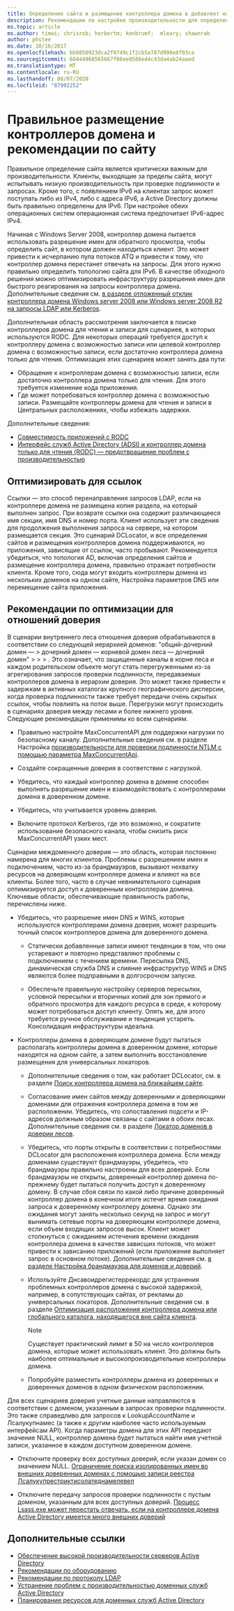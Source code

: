 ```yaml
---
title: Определение сайта и размещение контроллера домена в добавляет настройку производительности
description: Рекомендации по настройке производительности для определения сайта и размещения контроллера домена в Active Directory.
ms.topic: article
ms.author: timwi; chrisrob; herbertm; kenbrumf;  mleary; shawnrab
author: phstee
ms.date: 10/16/2017
ms.openlocfilehash: bb0850923dca2f0749c1f2cb5e787d998e8f03ca
ms.sourcegitcommit: 68444968565667f86ee0586ed4c43da4ab24aaed
ms.translationtype: MT
ms.contentlocale: ru-RU
ms.lasthandoff: 08/07/2020
ms.locfileid: "87992252"
---
```

# <a name="proper-placement-of-domain-controllers-and-site-considerations"></a>Правильное размещение контроллеров домена и рекомендации по сайту

Правильное определение сайта является критически важным для производительности. Клиенты, выходящие за пределы сайта, могут испытывать низкую производительность при проверке подлинности и запросах. Кроме того, с появлением IPv6 на клиентах запрос может поступать либо из IPv4, либо с адреса IPv6, а Active Directory должны быть правильно определены для IPv6. При настройке обеих операционных систем операционная система предпочитает IPv6-адрес IPv4.

Начиная с Windows Server 2008, контроллер домена пытается использовать разрешение имен для обратного просмотра, чтобы определить сайт, в котором должен находиться клиент. Это может привести к исчерпанию пула потоков ATQ и привести к тому, что контроллер домена перестанет отвечать на запросы. Для этого нужно правильно определить топологию сайта для IPv6. В качестве обходного решения можно оптимизировать инфраструктуру разрешения имен для быстрого реагирования на запросы контроллера домена. Дополнительные сведения см. [в разделе отложенный отклик контроллера домена Windows server 2008 или Windows server 2008 R2 на запросы LDAP или Kerberos](https://support.microsoft.com/kb/2668820).

Дополнительная область рассмотрения заключается в поиске контроллеров домена для чтения и записи для сценариев, в которых используются RODC.  Для некоторых операций требуется доступ к контроллеру домена с возможностью записи или целевой контроллер домена с возможностью записи, если достаточно контроллера домена только для чтения.  Оптимизация этих сценариев может занять два пути:
-   Обращение к контроллерам домена с возможностью записи, если достаточно контроллера домена только для чтения.  Для этого требуется изменение кода приложения.
-   Где может потребоваться контроллер домена с возможностью записи.  Размещайте контроллеры домена для чтения и записи в Центральных расположениях, чтобы избежать задержки.

Дополнительные сведения:
-   [Совместимость приложений с RODC](/previous-versions/windows/it-pro/windows-server-2008-R2-and-2008/cc772597(v=ws.10))
-   [Интерфейс служб Active Directory (ADSI) и контроллер домена только для чтения (RODC) — предотвращение проблем с производительностью](/archive/blogs/fieldcoding/active-directory-service-interface-adsi-and-the-read-only-domain-controller-rodc-avoiding-performance-issues)

## <a name="optimize-for-referrals"></a>Оптимизировать для ссылок

Ссылки — это способ перенаправления запросов LDAP, если на контроллере домена не размещена копия раздела, на который выполнен запрос. При возврате ссылки она содержит различающееся имя секции, имя DNS и номер порта. Клиент использует эти сведения для продолжения выполнения запроса на сервере, на котором размещается секция. Это сценарий DCLocator, и все определения сайтов и размещения контроллеров домена поддерживаются, но приложения, зависящие от ссылок, часто пробывают. Рекомендуется убедиться, что топология AD, включая определения сайтов и размещение контроллера домена, правильно отражает потребности клиента. Кроме того, сюда могут входить контроллеры домена из нескольких доменов на одном сайте, Настройка параметров DNS или перемещение сайта приложения.

## <a name="optimization-considerations-for-trusts"></a>Рекомендации по оптимизации для отношений доверия

В сценарии внутреннего леса отношения доверия обрабатываются в соответствии со следующей иерархией доменов: "общий-дочерний домен — &gt; дочерний домен — корневой домен леса — дочерний домен" &gt; &gt; &gt; . Это означает, что защищенные каналы в корне леса и каждом родительском объекте могут стать перегруженными из-за агрегирования запросов проверки подлинности, передаваемых контроллеров домена в иерархии доверия. Это может также привести к задержкам в активных каталогах крупного географического дисперсии, когда проверка подлинности также требует передачи очень скрытых ссылок, чтобы повлиять на поток выше. Перегрузки могут происходить в сценариях доверия между лесами и более нижнего уровня. Следующие рекомендации применимы ко всем сценариям.

-   Правильно настройте MaxConcurrentAPI для поддержки нагрузки по безопасному каналу. Дополнительные сведения см. в разделе Настройка [производительности для проверки подлинности NTLM с помощью параметра MaxConcurrentApi](https://support.microsoft.com/kb/2688798/EN-US).

-   Создайте сокращенные доверия в соответствии с нагрузкой.

-   Убедитесь, что каждый контроллер домена в домене способен выполнять разрешение имен и взаимодействовать с контроллерами домена в доверенном домене.

-   Убедитесь, что учитывается уровень доверия.

-   Включите протокол Kerberos, где это возможно, и сократите использование безопасного канала, чтобы снизить риск MaxConcurrentAPI узких мест.

Сценарии междоменного доверия — это область, которая постоянно намерена для многих клиентов. Проблемы с разрешением имен и подключением, часто из-за брандмауэров, вызывают нехватку ресурсов на доверяющем контроллере домена и влияют на все клиенты. Более того, часто в случае невнимательного сценария оптимизируется доступ к доверенным контроллерам домена. Ключевые области, обеспечивающие правильность работы, перечислены ниже.

-   Убедитесь, что разрешение имен DNS и WINS, которые используются контроллерами домена доверия, может разрешить точный список контроллеров домена для доверенного домена.

    -   Статически добавленные записи имеют тенденции в том, что они устаревают и повторно представляют проблемы с подключением с течением времени. Пересылка DNS, динамическая служба DNS и слияние инфраструктур WINS и DNS являются более подправными в долгосрочном запуске.

    -   Обеспечьте правильную настройку серверов пересылки, условной пересылки и вторичных копий для зон прямого и обратного просмотра для каждого ресурса в среде, к которому может потребоваться доступ клиенту. Опять же, для этого требуется ручное обслуживание и тенденция устареть. Консолидация инфраструктуры идеальна.

-   Контроллеры домена в доверяющем домене будут пытаться располагать контроллеры домена в доверенном домене, которые находятся на одном сайте, а затем выполнить восстановление размещения для универсальных локаторов.

    -   Дополнительные сведения о том, как работает DCLocator, см. в разделе [Поиск контроллера домена на ближайшем сайте](/previous-versions/windows/it-pro/windows-2000-server/cc978016(v=technet.10)).

    -   Согласование имен сайтов между доверенными и доверяющими доменами для отражения контроллера домена в том же расположении. Убедитесь, что сопоставления подсети и IP-адресов должным образом связаны с сайтами в обоих лесах. Дополнительные сведения см. в разделе [Локатор доменов в доверии лесов](/archive/blogs/askds/domain-locator-across-a-forest-trust).

    -   Убедитесь, что порты открыты в соответствии с потребностями DCLocator для расположения контроллера домена. Если между доменами существуют брандмауэры, убедитесь, что брандмауэры правильно настроены для всех доверий. Если брандмауэры не открыты, доверенный контроллер домена по-прежнему будет пытаться получить доступ к доверенному домену. В случае сбоя связи по какой либо причине доверенный контроллер домена в конечном итоге истечет время ожидания запроса к доверенному контроллеру домена. Однако эти ожидания могут занять несколько секунд на запрос и могут вынимать сетевые порты на доверяющем контроллере домена, если объем входящих запросов высок. Клиент может столкнуться с ожиданием истечения времени ожидания контроллера домена в качестве зависших потоков, что может привести к зависанию приложений (если приложение выполняет запрос в основном потоке). Дополнительные сведения см. [в разделе Настройка брандмауэра для доменов и доверий](https://support.microsoft.com/kb/179442).

    -   Используйте Днсавоидрегистеррекордс для устранения проблемных контроллеров домена с высокой задержкой, например, в сопутствующих сайтах, от рекламы до универсальных локаторов. Дополнительные сведения см. в разделе [Оптимизация расположения контроллера домена или глобального каталога, находящегося вне сайта клиента](https://support.microsoft.com/kb/306602).

        > [!NOTE]
        > Существует практический лимит в 50 на число контроллеров домена, которые может использовать клиент. Это должны быть наиболее оптимальные и высокопроизводительные контроллеры домена.


    -  Попробуйте разместить контроллеры домена из доверенных и доверенных доменов в одном физическом расположении.

Для всех сценариев доверия учетные данные направляются в соответствии с доменом, указанным в запросах проверки подлинности. Это также справедливо для запросов к LookupAccountName и Лсалукупнамес (а также к другим наиболее часто используемым интерфейсам API). Когда параметры домена для этих API передают значение NULL, контроллер домена будет пытаться найти имя учетной записи, указанное в каждом доступном доверенном домене.

-   Отключите проверку всех доступных доверий, если указан домен со значением NULL. [Ограничение поиска изолированных имен во внешних доверенных доменах с помощью записи реестра Лсалукупрестриктисолатеднамелевел](https://support.microsoft.com/kb/818024)

-   Отключите передачу запросов проверки подлинности с пустым доменом, указанным для всех доступных доверий. [Процесс Lsass.exe может перестать отвечать, если на контроллере домена Active Directory имеется много внешних доверий](https://support.microsoft.com/kb/923241/EN-US)

## <a name="additional-references"></a>Дополнительные ссылки
- [Обеспечение высокой производительности серверов Active Directory](index.md)
- [Рекомендации по оборудованию](hardware-considerations.md)
- [Рекомендации по протоколу LDAP](ldap-considerations.md)
- [Устранение проблем с производительностью доменных служб Active Directory](troubleshoot.md)
- [Планирование ресурсов для доменных служб Active Directory](https://go.microsoft.com/fwlink/?LinkId=324566)